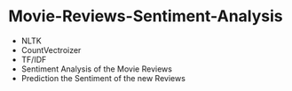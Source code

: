 # Movie-Reviews-Sentiment-Analysis
- NLTK
- CountVectroizer
- TF/IDF
- Sentiment Analysis of the Movie Reviews 
- Prediction the Sentiment of the new Reviews
